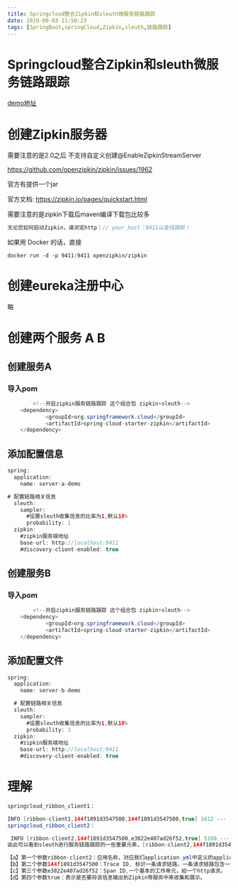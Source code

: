 ```yaml
---
title: Springcloud整合Zipkin和sleuth微服务链路跟踪
date: 2019-08-03 11:50:23
tags: [SpringBoot,springCloud,Zipkin,sleuth,链路跟踪]
---
```


# Springcloud整合Zipkin和sleuth微服务链路跟踪

[demo地址](https://github.com/AsummerCat/sleuth-demo)

# 创建Zipkin服务器 

需要注意的是2.0之后 不支持自定义创建@EnableZipkinStreamServer

https://github.com/openzipkin/zipkin/issues/1962 

官方有提供一个jar

官方文档: https://zipkin.io/pages/quickstart.html 

需要注意的是zipkin下载后maven编译下载包比较多

```java
无论您如何启动Zipkin，请浏览http：// your_host：9411以查找跟踪！
```

如果用 Docker 的话，直接

```
docker run -d -p 9411:9411 openzipkin/zipkin
```

# 创建eureka注册中心

略

<!--more-->

# 创建两个服务 A B

## 创建服务A

### 导入pom

```java
        <!--开启zipkin服务链路跟踪 这个组合包 zipkin+sleuth-->
    <dependency>
            <groupId>org.springframework.cloud</groupId>
            <artifactId>spring-cloud-starter-zipkin</artifactId>
    </dependency>
```

## 添加配置信息

```java
spring:
  application:
    name: server-a-demo

# 配置链路相关信息
  sleuth:
    sampler:
      #设置sleuth收集信息的比率为1,默认10%
      probability: 1
  zipkin:
    #zipkin服务端地址
    base-url: http://localhost:9411
    #discovery-client-enabled: true
```











## 创建服务B

### 导入pom

```java
        <!--开启zipkin服务链路跟踪 这个组合包 zipkin+sleuth-->
    <dependency>
            <groupId>org.springframework.cloud</groupId>
            <artifactId>spring-cloud-starter-zipkin</artifactId>
    </dependency>
```

## 添加配置文件

```java
spring:
  application:
    name: server-b-demo

  # 配置链路相关信息
  sleuth:
    sampler:
      #设置sleuth收集信息的比率为1,默认10%
      probability: 1
  zipkin:
    #zipkin服务端地址
    base-url: http://localhost:9411
    #discovery-client-enabled: true
```





# 理解

```java
springcloud_ribbon_client1：

INFO [ribbon-client1,144f1891d3547500,144f1891d3547500,true] 1612 --- [nio-3333-exec-1] c.s.w.c.RibbonClient1Controller          : RibbonClient1Controller--test() is requesting....
springcloud_ribbon_client2：

 INFO [ribbon-client2,144f1891d3547500,e3822e407ad26f52,true] 5160 --- [nio-4444-exec-1] c.s.w.c.RibbonClient2Controller          : RibbonClient2Controller--callRabbitClient2 is requesting...
由此可以看到sleuth进行服务链路跟踪的一些重要元素，[ribbon-client2,144f1891d3547500,e3822e407ad26f52,true] 的含义如下：

【a】第一个参数ribbon-client2：应用名称，对应我们application.yml中定义的application-name。
【b】第二个参数144f1891d3547500：Trace ID, 标识一条请求链路，一条请求链路包含一个Trace ID，多个Span ID。一条链路上的Trace ID是相同的，注意上面的日志信息第二个参数即Trace ID是一样的。
【c】第三个参数e3822e407ad26f52：Span ID,一个基本的工作单元，如一个http请求。
【d】第四个参数true：表示是否要将该信息输出到Zipkin等服务中来收集和展示。
```



